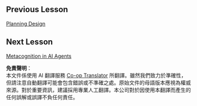 <!--
CO_OP_TRANSLATOR_METADATA:
{
  "original_hash": "c692a8975d7d5b99575a553de1c5e8a7",
  "translation_date": "2025-05-20T07:28:23+00:00",
  "source_file": "08-multi-agent/README.md",
  "language_code": "tw"
}
-->
## Previous Lesson

[Planning Design](../07-planning-design/README.md)

## Next Lesson

[Metacognition in AI Agents](../09-metacognition/README.md)

**免責聲明**：  
本文件係使用 AI 翻譯服務 [Co-op Translator](https://github.com/Azure/co-op-translator) 所翻譯。雖然我們致力於準確性，但請注意自動翻譯可能會包含錯誤或不準確之處。原始文件的母語版本應視為權威來源。對於重要資訊，建議採用專業人工翻譯。本公司對於因使用本翻譯而產生的任何誤解或誤譯不負任何責任。